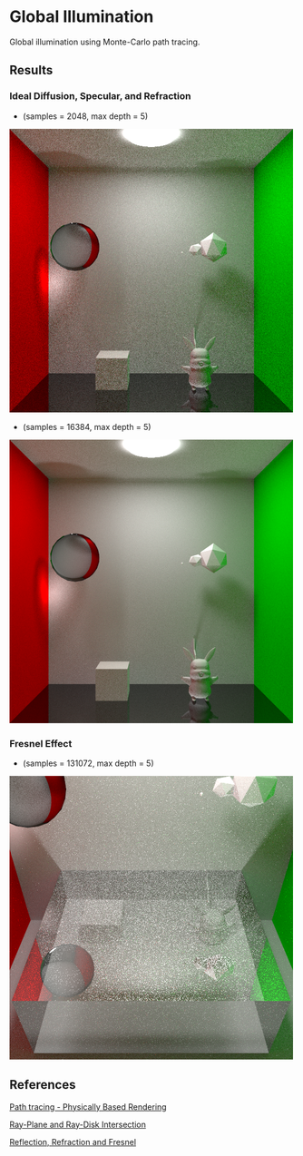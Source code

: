 # Global Illumination

Global illumination using Monte-Carlo path tracing.


## Results

### Ideal Diffusion, Specular, and Refraction 

- (samples = 2048, max depth = 5)

![Result 1](results/res1.png)

- (samples = 16384, max depth = 5)

![Result 2](results/res2.png)

### Fresnel Effect

- (samples = 131072, max depth = 5)

![Result 3](results/res3.png)

## References

[Path tracing - Physically Based Rendering](http://www.pbr-book.org/3ed-2018/Light_Transport_I_Surface_Reflection/Path_Tracing.html)

[Ray-Plane and Ray-Disk Intersection](https://www.scratchapixel.com/lessons/3d-basic-rendering/minimal-ray-tracer-rendering-simple-shapes/ray-plane-and-ray-disk-intersection)

[Reflection, Refraction and Fresnel](https://www.scratchapixel.com/lessons/3d-basic-rendering/introduction-to-shading/reflection-refraction-fresnel)